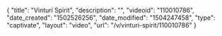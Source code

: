 {
    "title": "Vinturi Spirit",
    "description": "",
    "videoid": "110010786",
    "date_created": "1502526256",
    "date_modified": "1504247458",
    "type": "captivate",
    "layout": "video",
    "url": "\/v\/vinturi-spirit\/110010786"
}